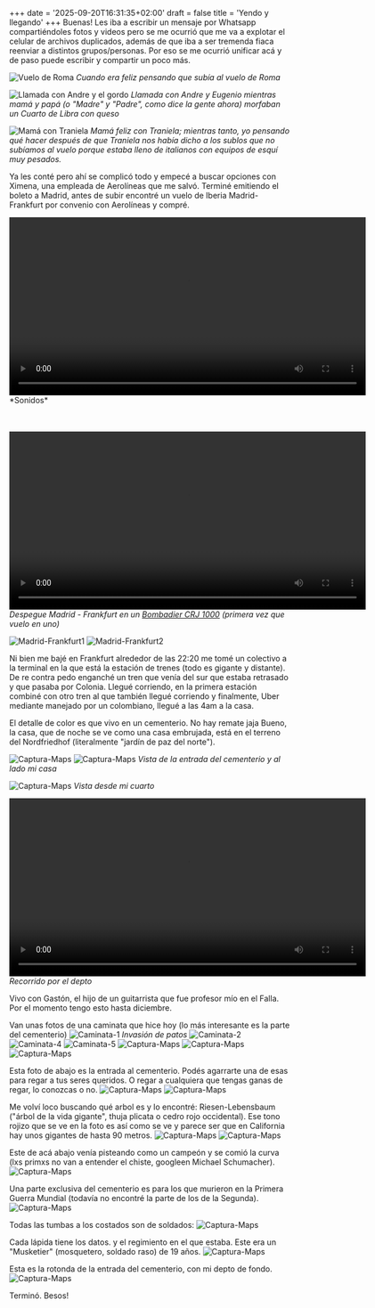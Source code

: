 +++
date = '2025-09-20T16:31:35+02:00'
draft = false
title = 'Yendo y llegando'
+++
Buenas! Les iba a escribir un mensaje por Whatsapp compartiéndoles fotos y videos pero se me ocurrió que me va a explotar el celular de archivos duplicados, además de que iba a ser tremenda fiaca reenviar a distintos grupos/personas. Por eso se me ocurrió unificar acá y de paso puede escribir y compartir un poco más.

![Vuelo de Roma](/images/1/1.jpg)
*Cuando era feliz pensando que subía al vuelo de Roma*


![Llamada con Andre y el gordo](/images/1/2.png)
*Llamada con Andre y Eugenio mientras mamá y papá (o "Madre" y "Padre", como dice la gente ahora) morfaban un Cuarto de Libra con queso*

![Mamá con Traniela](/images/1/3.jpg)
*Mamá feliz con Traniela; mientras tanto, yo pensando qué hacer después de que Traniela nos había dicho a los sublos que no subíamos al vuelo porque estaba lleno de italianos con equipos de esquí muy pesados.*

Ya les conté pero ahí se complicó todo y empecé a buscar opciones con Ximena, una empleada de Aerolíneas que me salvó. Terminé emitiendo el boleto a Madrid, antes de subir encontré un vuelo de Iberia Madrid-Frankfurt por convenio con Aerolíneas y compré.

<video width="640" controls>
  <source src="/videos/1/5.mp4" type="video/mp4">
</video>
*Sonidos*

<br /><br />
<video width="640" controls>
  <source src="/videos/1/6.mp4" type="video/mp4">
</video>
*Despegue Madrid - Frankfurt en un <a href="https://www.google.com/search?q=bombardier+crj+1000" target="_blank">Bombadier CRJ 1000</a> (primera vez que vuelo en uno)*

![Madrid-Frankfurt1](/images/1/7.jpg)
![Madrid-Frankfurt2](/images/1/8.jpg)

Ni bien me bajé en Frankfurt alrededor de las 22:20 me tomé un colectivo a la terminal en la que está la estación de trenes (todo es gigante y distante). De re contra pedo enganché un tren que venía del sur que estaba retrasado y que pasaba por Colonia. Llegué corriendo, en la primera estación combiné con otro tren al que también llegué corriendo y finalmente, Uber mediante manejado por un colombiano, llegué a las 4am a la casa.

El detalle de color es que vivo en un cementerio. No hay remate jaja
Bueno, la casa, que de noche se ve como una casa embrujada, está en el terreno del Nordfriedhof (literalmente "jardín de paz del norte").

![Captura-Maps](/images/1/9.png)
![Captura-Maps](/images/1/10.jpg)
*Vista de la entrada del cementerio y al lado mi casa*

![Captura-Maps](/images/1/11.jpg)
*Vista desde mi cuarto*

<video width="640" controls>
  <source src="/videos/1/12.mp4" type="video/mp4">
</video>
<i>Recorrido por el depto</i>

Vivo con Gastón, el hijo de un guitarrista que fue profesor mío en el Falla. Por el momento tengo esto hasta diciembre.

Van unas fotos de una caminata que hice hoy (lo más interesante es la parte del cementerio)
![Caminata-1](/images/1/13.jpg)
*Invasión de patos*
![Caminata-2](/images/1/14.jpg)
![Caminata-4](/images/1/16.jpg)
![Caminata-5](/images/1/17.jpg)
![Captura-Maps](/images/1/18.jpg)
![Captura-Maps](/images/1/20.jpg)
![Captura-Maps](/images/1/21.jpg)

Esta foto de abajo es la entrada al cementerio. Podés agarrarte una de esas para regar a tus seres queridos. O regar a cualquiera que tengas ganas de regar, lo conozcas o no.
![Captura-Maps](/images/1/22.jpg)
![Captura-Maps](/images/1/23.jpg)

Me volví loco buscando qué arbol es y lo encontré: Riesen-Lebensbaum ("árbol de la vida gigante", thuja plicata o cedro rojo occidental). Ese tono rojizo que se ve en la foto es así como se ve y parece ser que en California hay unos gigantes de hasta 90 metros.
![Captura-Maps](/images/1/24.jpg)
![Captura-Maps](/images/1/25.jpg)

Este de acá abajo venía pisteando como un campeón y se comió la curva (lxs primxs no van a entender el chiste, googleen Michael Schumacher).
![Captura-Maps](/images/1/26.jpg)

Una parte exclusiva del cementerio es para los que murieron en la Primera Guerra Mundial (todavía no encontré la parte de los de la Segunda).
![Captura-Maps](/images/1/27.jpg)

Todas las tumbas a los costados son de soldados:
![Captura-Maps](/images/1/28.jpg)

Cada lápida tiene los datos. y el regimiento en el que estaba. Este era un "Musketier" (mosquetero, soldado raso) de 19 años.
![Captura-Maps](/images/1/29.jpg)

Esta es la rotonda de la entrada del cementerio, con mi depto de fondo.
![Captura-Maps](/images/1/30.jpg)

Terminó. Besos!